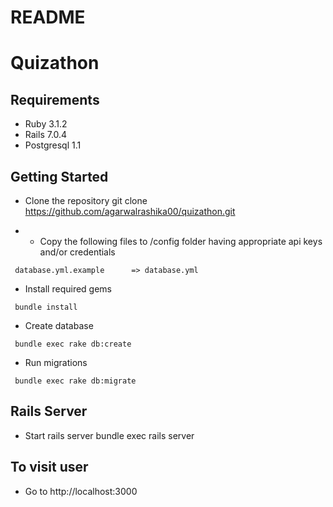 # README
# Quizathon

## Requirements
* Ruby 3.1.2
* Rails 7.0.4
* Postgresql 1.1

## Getting Started
* Clone the repository
git clone https://github.com/agarwalrashika00/quizathon.git

* * Copy the following files to /config folder having appropriate api keys and/or credentials
```
 database.yml.example      => database.yml
 ```
* Install required gems
```
 bundle install
```

* Create database
```
 bundle exec rake db:create
```

* Run migrations
```
 bundle exec rake db:migrate
```
## Rails Server
* Start rails server
bundle exec rails server

## To visit user
* Go to http://localhost:3000
